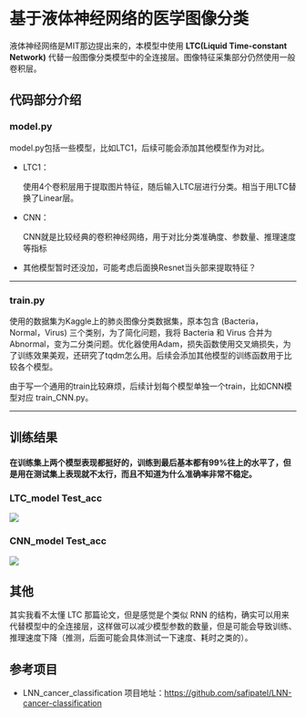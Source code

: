 # 基于液体神经网络的医学图像分类
液体神经网络是MIT那边提出来的，本模型中使用 **LTC(Liquid Time-constant Network)** 代替一般图像分类模型中的全连接层。图像特征采集部分仍然使用一般卷积层。

## 代码部分介绍

### model.py

model.py包括一些模型，比如LTC1，后续可能会添加其他模型作为对比。
+ LTC1：

    使用4个卷积层用于提取图片特征，随后输入LTC层进行分类。相当于用LTC替换了Linear层。

+ CNN：

    CNN就是比较经典的卷积神经网络，用于对比分类准确度、参数量、推理速度等指标

+ 其他模型暂时还没加，可能考虑后面换Resnet当头部来提取特征？

------

### train.py

使用的数据集为Kaggle上的肺炎图像分类数据集，原本包含 (Bacteria，Normal，Virus) 三个类别，为了简化问题，我将 Bacteria 和 Virus 合并为 Abnormal，变为二分类问题。优化器使用Adam，损失函数使用交叉熵损失，为了训练效果美观，还研究了tqdm怎么用。后续会添加其他模型的训练函数用于比较各个模型。

由于写一个通用的train比较麻烦，后续计划每个模型单独一个train，比如CNN模型对应 train_CNN.py。

------

## 训练结果
#### 在训练集上两个模型表现都挺好的，训练到最后基本都有99%往上的水平了，但是用在测试集上表现就不太行，而且不知道为什么准确率非常不稳定。

### LTC_model Test_acc
![](LTC_test_acc.png)

### CNN_model Test_acc
![](CNN_test_acc.png)

## 其他

其实我看不太懂 LTC 那篇论文，但是感觉是个类似 RNN 的结构，确实可以用来代替模型中的全连接层，这样做可以减少模型参数的数量，但是可能会导致训练、推理速度下降（推测，后面可能会具体测试一下速度、耗时之类的）。

## 参考项目
+ LNN_cancer_classification
项目地址：https://github.com/safipatel/LNN-cancer-classification